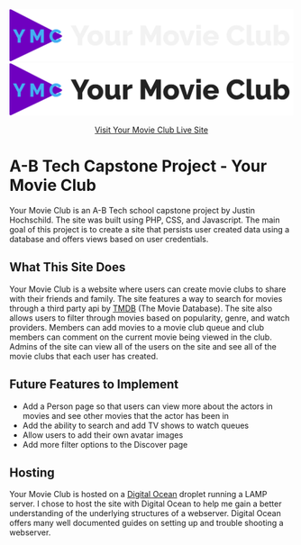 ![Your Movie Club logo](/images/logo/logo-with-title-for-dark.png#gh-dark-mode-only)
![Your Movie Club logo](/images/logo/logo-with-title-for-light.png#gh-light-mode-only)

<p align="center">
  <a align="center" href="https://www.yourmovieclub.com/">Visit Your Movie Club Live Site</a>
</p>
<!-- <p align="center">
  <a align="center" href="">View The Assets Folder</a>
</p> -->

# A-B Tech Capstone Project - Your Movie Club
Your Movie Club is an A-B Tech school capstone project by Justin Hochschild. The site was built using PHP, CSS, and Javascript. The main goal of this project is to create a site that persists user created data using a database and offers views based on user credentials.

## What This Site Does
Your Movie Club is a website where users can create movie clubs to share with their friends and family. The site features a way to search for movies through a third party api by [TMDB](https://developers.themoviedb.org/3/getting-started/introduction) (The Movie Database). The site also allows users to filter through movies based on popularity, genre, and watch providers. Members can add movies to a movie club queue and club members can comment on the current movie being viewed in the club. Admins of the site can view all of the users on the site and see all of the movie clubs that each user has created.

## Future Features to Implement
- Add a Person page so that users can view more about the actors in movies and see other movies that the actor has been in
- Add the ability to search and add TV shows to watch queues
- Allow users to add their own avatar images
- Add more filter options to the Discover page

## Hosting
Your Movie Club is hosted on a [Digital Ocean](https://www.digitalocean.com/) droplet running a LAMP server. I chose to host the site with Digital Ocean to help me gain a better understanding of the underlying structures of a webserver. Digital Ocean offers many well documented guides on setting up and trouble shooting a webserver.